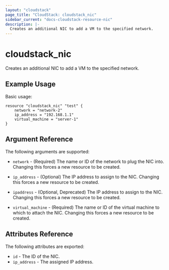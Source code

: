 ```yaml
---
layout: "cloudstack"
page_title: "CloudStack: cloudstack_nic"
sidebar_current: "docs-cloudstack-resource-nic"
description: |-
  Creates an additional NIC to add a VM to the specified network.
---
```


# cloudstack\_nic

Creates an additional NIC to add a VM to the specified network.

## Example Usage

Basic usage:

```
resource "cloudstack_nic" "test" {
    network = "network-2"
    ip_address = "192.168.1.1"
    virtual_machine = "server-1"
}
```

## Argument Reference

The following arguments are supported:

* `network` - (Required) The name or ID of the network to plug the NIC into. Changing
    this forces a new resource to be created.

* `ip_address` - (Optional) The IP address to assign to the NIC. Changing this
    forces a new resource to be created.

* `ipaddress` - (Optional, Deprecated) The IP address to assign to the NIC. Changing
    this forces a new resource to be created.

* `virtual_machine` - (Required) The name or ID of the virtual machine to which
    to attach the NIC. Changing this forces a new resource to be created.

## Attributes Reference

The following attributes are exported:

* `id` - The ID of the NIC.
* `ip_address` - The assigned IP address.
